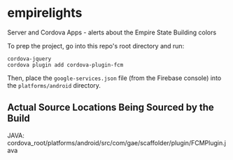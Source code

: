 # empirelights
Server and Cordova Apps - alerts about the Empire State Building colors

To prep the project, go into this repo's root directory and run:
```
cordova-jquery
cordova plugin add cordova-plugin-fcm
```

Then, place the `google-services.json` file (from the Firebase console) into the `platforms/android` directory.


## Actual Source Locations Being Sourced by the Build

JAVA:
cordova_root/platforms/android/src/com/gae/scaffolder/plugin/FCMPlugin.java





